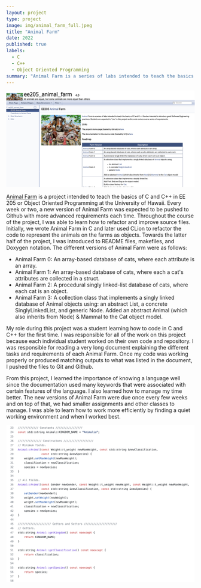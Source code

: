 ```yaml
---
layout: project
type: project
image: img/animal_farm_full.jpeg
title: "Animal Farm"
date: 2022
published: true
labels:
  - C
  - C++
  - Object Oriented Programming
summary: "Animal Farm is a series of labs intended to teach the basics of C and C++ as the code evolves over a series of requirements. It's also intended to introduce good Software Engineering practices."
---
```


<div class="text-center p-4">
  <img width="700px" src="../img/doxygen.png" class="img-thumbnail" >
</div>

[Animal Farm](https://github.com/jaedench/ee205-Animal-Farm) is a project intended to teach the basics of C and C++ in EE 205 or Object Oriented Programming at the University of Hawaii. Every week or two, a new version of Animal Farm was expected to be pushed to Github with more advanced requirements each time. Throughout the course of the project, I was able to learn how to refactor and improve source files. Initially, we wrote Animal Farm in C and later used CLion to refactor the code to represent the animals on the farms as objects. Towards the latter half of the project, I was introduced to README files, makefiles, and Doxygen notation. The different versions of Animal Farm were as follows:
  * Animal Farm 0: An array-based database of cats, where each attribute is an array.
  * Animal Farm 1: An array-based database of cats, where each a cat's attributes are collected in a struct.
  * Animal Farm 2: A procedural singly linked-list database of cats, where each cat is an object.
  * Animal Farm 3: A collection class that implements a singly linked database of Animal objects using: an abstract List, a concrete SinglyLinkedList, and generic Node. Added an abstract Animal (which also inherits from Node) & Mammal to the Cat object model.



My role during this project was a student learning how to code in C and C++ for the first time. I was responsible for all of the work on this project because each individual student worked on their own code and repository. I was responsible for reading a very long document explaining the different tasks and requirements of each Animal Farm. Once my code was working properly or produced matching outputs to what was listed in the document, I pushed the files to Git and Github.

From this project, I learned the importance of knowing a language well since the documentation used many keywords that were associated with certain features of the language. I also learned how to manage my time better. The new versions of Animal Farm were due once every few weeks and on top of that, we had smaller assignments and other classes to manage. I was able to learn how to work more efficiently by finding a quiet working environment and when I worked best. 

<img width="700px" src="../img/animalCode.png" class="img-thumbnail" >

